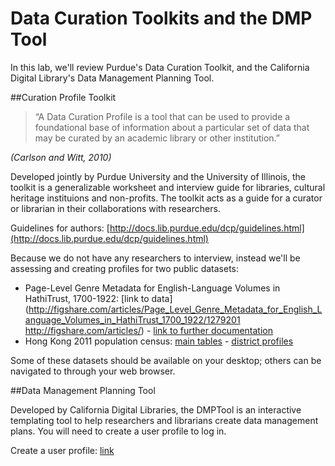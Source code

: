 # Data Curation Toolkits and the DMP Tool

In this lab, we'll review Purdue's Data Curation Toolkit, and the California Digital Library's Data Management Planning Tool.  

##Curation Profile Toolkit

>“A Data Curation Profile is a tool that can be used to provide a foundational base of information about a particular set of data that may be curated by an academic library or other institution.” 

_(Carlson and Witt, 2010)_

Developed jointly by Purdue University and the University of Illinois, the toolkit is a generalizable worksheet and interview guide for libraries, cultural heritage instituions and non-profits. The toolkit acts as a guide for a curator or librarian in their collaborations with researchers. 

Guidelines for authors: [http://docs.lib.purdue.edu/dcp/guidelines.html](http://docs.lib.purdue.edu/dcp/guidelines.html)

Because we do not have any researchers to interview, instead we'll be assessing and creating profiles for two public datasets:

- Page-Level Genre Metadata for English-Language Volumes in HathiTrust, 1700-1922: [link to data](http://figshare.com/articles/Page_Level_Genre_Metadata_for_English_Language_Volumes_in_HathiTrust_1700_1922/1279201
http://figshare.com/articles/) - [link to further documentation](Understanding_Genre_in_a_Collection_of_a_Million_Volumes_Interim_Report/1281251)
- Hong Kong 2011 population census: [main tables](http://www.gov.hk/en/theme/psi/datasets/2011cmaintables.htm) - [district profiles](http://www.gov.hk/en/theme/psi/datasets/2011cdistrictprofiles.htm)

Some of these datasets should be available on your desktop; others can be navigated to through your web browser.

##Data Management Planning Tool

Developed by California Digital Libraries, the DMPTool is an interactive templating tool to help researchers and librarians create data management plans.  You will need to create a user profile to log in.

Create a user profile: [link](https://dmptool.org/users/new?institution_id=0)
